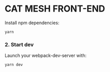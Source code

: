 # CAT MESH FRONT-END

Install npm dependencies:

```
yarn
```

### 2. Start dev

Launch your webpack-dev-server with:
```
yarn dev
```
